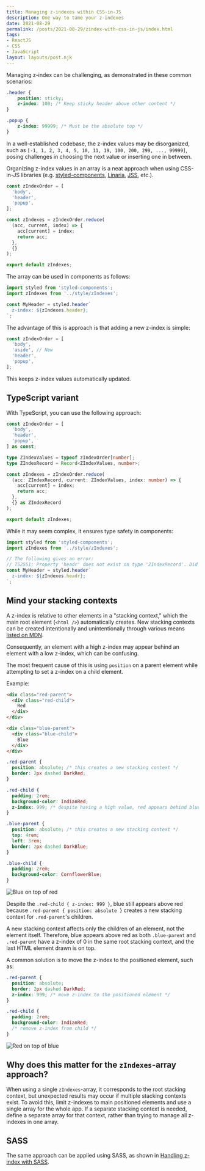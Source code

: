 ```yaml
---
title: Managing z-indexes within CSS-in-JS
description: One way to tame your z-indexes
date: 2021-08-29
permalink: /posts/2021-08-29/zindex-with-css-in-js/index.html
tags:
- ReactJS
- CSS
- JavaScript
layout: layouts/post.njk
---
```


Managing z-index can be challenging, as demonstrated in these common scenarios:

```css
.header {
    position: sticky;
    z-index: 100; /* Keep sticky header above other content */
}

.popup {
    z-index: 99999; /* Must be the absolute top */
}
```

In a well-established codebase, the z-index values may be disorganized, such as `[-1, 1, 2, 3, 4, 5, 10, 11, 19, 100, 200, 299, ..., 99999]`, posing challenges in choosing the next value or inserting one in between.

Organizing z-index values in an array is a neat approach when using CSS-in-JS libraries (e.g. [styled-components](https://styled-components.com/), [Linaria](https://github.com/callstack/linaria), [JSS](https://github.com/cssinjs/jss), etc.).

```js
const zIndexOrder = [
  'body',
  'header',
  'popup',
];

const zIndexes = zIndexOrder.reduce(
  (acc, current, index) => {
    acc[current] = index;
    return acc;
  },
  {}
);

export default zIndexes;
```

The array can be used in components as follows:

```jsx
import styled from 'styled-components';
import zIndexes from '../style/zIndexes';

const MyHeader = styled.header`
  z-index: ${zIndexes.header};
`;
```

The advantage of this is approach is that adding a new z-index is simple:

```js
const zIndexOrder = [
  'body',
  'aside', // New
  'header',
  'popup',
];
```

This keeps z-index values automatically updated.

## TypeScript variant

With TypeScript, you can use the following approach:

```ts
const zIndexOrder = [
  'body',
  'header',
  'popup',
] as const;

type ZIndexValues = typeof zIndexOrder[number];
type ZIndexRecord = Record<ZIndexValues, number>;

const zIndexes = zIndexOrder.reduce(
  (acc: ZIndexRecord, current: ZIndexValues, index: number) => {
    acc[current] = index;
    return acc;
  },
  {} as ZIndexRecord
);

export default zIndexes;
```

While it may seem complex, it ensures type safety in components:

```jsx
import styled from 'styled-components';
import zIndexes from '../style/zIndexes';

// The following gives an error:
// TS2551: Property 'headr' does not exist on type 'ZIndexRecord'. Did you mean 'header'?
const MyHeader = styled.header`
  z-index: ${zIndexes.headr};
`;
```

## Mind your stacking contexts

A z-index is relative to other elements in a "stacking context," which the main root element (`<html />`) automatically creates. New stacking contexts can be created intentionally and unintentionally through various means [listed on MDN](https://developer.mozilla.org/en-US/docs/Web/CSS/CSS_Positioning/Understanding_z_index/The_stacking_context).

Consequently, an element with a high z-index may appear behind an element with a low z-index, which can be confusing.

The most frequent cause of this is using `position` on a parent element while attempting to set a z-index on a child element.

Example:

```html
<div class="red-parent">
  <div class="red-child">
    Red
  </div>
</div>

<div class="blue-parent">
  <div class="blue-child">
    Blue
  </div>
</div>
```

```css
.red-parent {
  position: absolute; /* this creates a new stacking context */
  border: 2px dashed DarkRed;
}

.red-child {
  padding: 2rem;
  background-color: IndianRed;
  z-index: 999; /* despite having a high value, red appears behind blue. */
}

.blue-parent {
  position: absolute; /* this creates a new stacking context */
  top: 4rem;
  left: 3rem;
  border: 2px dashed DarkBlue;
}

.blue-child {
  padding: 2rem;
  background-color: CornflowerBlue;
}
```
![Blue on top of red](/img/z-index-0.png)

Despite the `.red-child { z-index: 999 }`, blue still appears above red because `.red-parent { position: absolute }` creates a new stacking context for `.red-parent`'s children.

A new stacking context affects only the children of an element, not the element itself. Therefore, blue appears above red as both `.blue-parent` and `.red-parent` have a z-index of 0 in the same root stacking context, and the last HTML element drawn is on top.

A common solution is to move the z-index to the positioned element, such as:

```css
.red-parent {
  position: absolute;
  border: 2px dashed DarkRed;
  z-index: 999; /* move z-index to the positioned element */
}

.red-child {
  padding: 2rem;
  background-color: IndianRed;
  /* remove z-index from child */
}
```
![Red on top of blue](/img/z-index-1.png)

## Why does this matter for the `zIndexes`-array approach?

When using a single `zIndexes`-array, it corresponds to the root stacking context, but unexpected results may occur if multiple stacking contexts exist. To avoid this, limit z-indexes to main positioned elements and use a single array for the whole app. If a separate stacking context is needed, define a separate array for that context, rather than trying to manage all z-indexes in one array.

## SASS

The same approach can be applied using SASS, as shown in [Handling z-index with SASS](https://short.is/writing/handling-z-index-with-sass).

